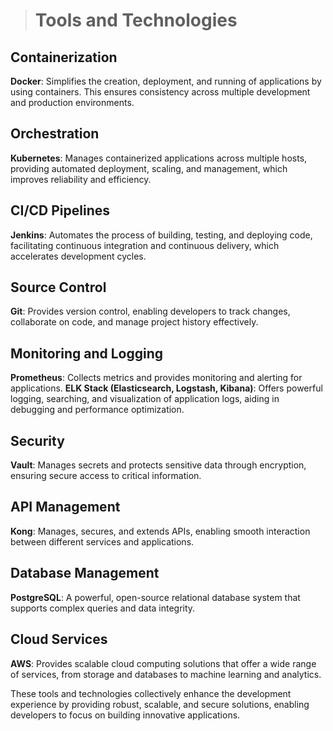 ># Tools and Technologies

## Containerization
**Docker**: Simplifies the creation, deployment, and running of applications by using containers. This ensures consistency across multiple development and production environments.

## Orchestration
**Kubernetes**: Manages containerized applications across multiple hosts, providing automated deployment, scaling, and management, which improves reliability and efficiency.

## CI/CD Pipelines
**Jenkins**: Automates the process of building, testing, and deploying code, facilitating continuous integration and continuous delivery, which accelerates development cycles.

## Source Control
**Git**: Provides version control, enabling developers to track changes, collaborate on code, and manage project history effectively.

## Monitoring and Logging
**Prometheus**: Collects metrics and provides monitoring and alerting for applications.
**ELK Stack (Elasticsearch, Logstash, Kibana)**: Offers powerful logging, searching, and visualization of application logs, aiding in debugging and performance optimization.

## Security
**Vault**: Manages secrets and protects sensitive data through encryption, ensuring secure access to critical information.

## API Management
**Kong**: Manages, secures, and extends APIs, enabling smooth interaction between different services and applications.

## Database Management
**PostgreSQL**: A powerful, open-source relational database system that supports complex queries and data integrity.

## Cloud Services
**AWS**: Provides scalable cloud computing solutions that offer a wide range of services, from storage and databases to machine learning and analytics.

These tools and technologies collectively enhance the development experience by providing robust, scalable, and secure solutions, enabling developers to focus on building innovative applications.
